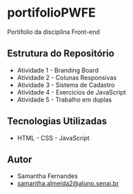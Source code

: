 # portifolioPWFE
Portifolio da disciplina Front-end
## Estrutura do Repositório 
- Atividade 1 - Branding Board
- Atividade 2 - Colunas Responsivas
- Atividade 3 - Sistema de Cadastro
- Atividade 4 - Exercícios de JavaScript
- Atividade 5 - Trabalho em duplas

## Tecnologias Utilizadas
- HTML - CSS - JavaScript
## Autor
- Samantha Fernandes
- samantha.almeida2@aluno.senai.br


